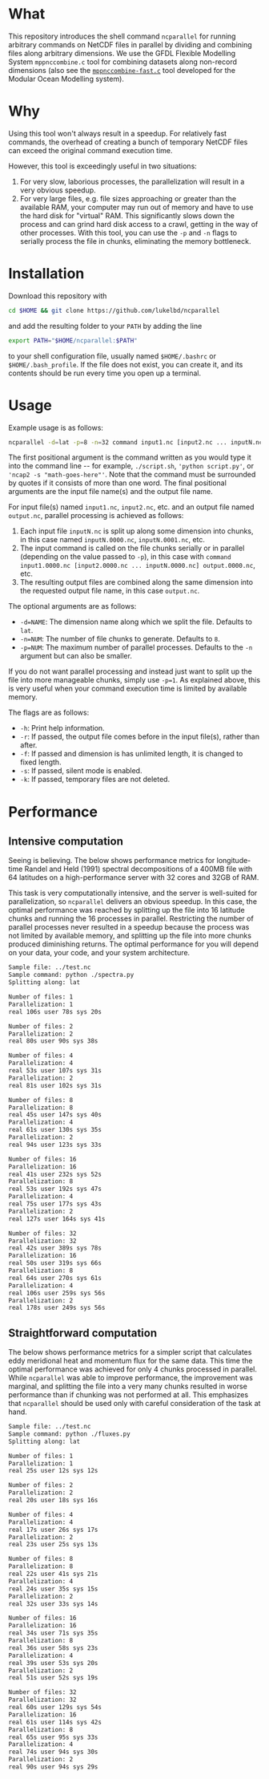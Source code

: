 # What
This repository introduces the shell command `ncparallel` for
running arbitrary commands on NetCDF files in parallel by
dividing and combining files along arbitrary dimensions.
We use the GFDL Flexible Modelling System `mppnccombine.c` tool for combining datasets along non-record dimensions
(also see the [`mppnccombine-fast.c`](https://github.com/coecms/mppnccombine-fast)
tool developed for the Modular Ocean Modelling system).

# Why
Using this tool won't always result in a speedup. For relatively fast
commands, the overhead of creating a bunch of temporary NetCDF
files can exceed the original command execution time.

However, this tool is exceedingly useful in two situations:

1. For very slow, laborious processes, the parallelization will result in a very obvious speedup.
2. For very large files, e.g. file sizes approaching or greater than the available RAM, your computer may run out of memory and have to use the hard disk for "virtual" RAM. This significantly slows down the process and can grind hard disk access to a crawl, getting in the way of other processes. With this tool, you can use the `-p` and `-n` flags to serially process the file in chunks, eliminating the memory bottleneck.
<!-- This is great where your computation bottleneck is RAM due to large file sizes. -->

# Installation
Download this repository with
```bash
cd $HOME && git clone https://github.com/lukelbd/ncparallel
```
and add the resulting folder to your `PATH` by adding the line
```bash
export PATH="$HOME/ncparallel:$PATH"
```
to your shell configuration file, usually named `$HOME/.bashrc` or `$HOME/.bash_profile`. If the file
does not exist, you can create it, and its contents should be run every time you open up a terminal.

# Usage
Example usage is as follows:
```bash
ncparallel -d=lat -p=8 -n=32 command input1.nc [input2.nc ... inputN.nc] output.nc
```
The first positional argument is the command written as you would type it into the command line -- for example, `./script.sh`, `'python script.py'`, or `'ncap2 -s "math-goes-here"'`. Note that the command must be surrounded by quotes if it consists of more than one word.
The final positional arguments are the input file name(s) and the output file name.
<!-- The command must accept two positional arguments: An input file name, and an output file name. -->

For input file(s) named `input1.nc`, `input2.nc`, etc. and an output file named `output.nc`, parallel processing is achieved as follows:

1. Each input file `inputN.nc` is split up along some dimension into chunks, in this case named `inputN.0000.nc`, `inputN.0001.nc`, etc.
2. The input command is called on the file chunks serially or in parallel (depending on the value passed to `-p`), in this case with  `command input1.0000.nc [input2.0000.nc ... inputN.0000.nc] output.0000.nc`, etc.
3. The resulting output files are combined along the same dimension into the requested output file name, in this case `output.nc`.

The optional arguments are as follows:

* `-d=NAME`: The dimension name along which we split the file. Defaults to `lat`.
* `-n=NUM`: The number of file chunks to generate. Defaults to `8`.
* `-p=NUM`: The maximum number of parallel processes. Defaults to the `-n` argument but can also be smaller.

If you do not want parallel processing and instead just want to
split up the file into more manageable chunks, simply use `-p=1`.
As explained above, this is very useful
when your command execution time is limited by available memory.

The flags are as follows:

* `-h`: Print help information.
* `-r`: If passed, the output file comes before in the input file(s), rather than after.
* `-f`: If passed and dimension is has unlimited length, it is changed to fixed length.
* `-s`: If passed, silent mode is enabled.
* `-k`: If passed, temporary files are not deleted.

<!-- large file sizes, i.e. -->
<!-- for your command, -->
<!-- your file size is such that
   - the bottleneck in your execution time is due to memory limitations. -->


# Performance

## Intensive computation

Seeing is believing. The below shows performance metrics for longitude-time Randel
and Held (1991) spectral decompositions of a 400MB file with 64 latitudes
on a high-performance server with 32 cores and 32GB of RAM.

This task is very computationally intensive, and the server is well-suited for
parallelization, so `ncparallel` delivers an obvious speedup. In this case,
the optimal performance was reached by splitting up the file into 16
latitude chunks and running the 16 processes in parallel. Restricting the number
of parallel processes never resulted in a speedup because the process was not
limited by available memory, and splitting up the file into more chunks produced
diminishing returns.  The optimal performance for you will depend on your data,
your code, and your system architecture.

```sh
Sample file: ../test.nc
Sample command: python ./spectra.py
Splitting along: lat

Number of files: 1
Parallelization: 1
real 106s user 78s sys 20s

Number of files: 2
Parallelization: 2
real 80s user 90s sys 38s

Number of files: 4
Parallelization: 4
real 53s user 107s sys 31s
Parallelization: 2
real 81s user 102s sys 31s

Number of files: 8
Parallelization: 8
real 45s user 147s sys 40s
Parallelization: 4
real 61s user 130s sys 35s
Parallelization: 2
real 94s user 123s sys 33s

Number of files: 16
Parallelization: 16
real 41s user 232s sys 52s
Parallelization: 8
real 53s user 192s sys 47s
Parallelization: 4
real 75s user 177s sys 43s
Parallelization: 2
real 127s user 164s sys 41s

Number of files: 32
Parallelization: 32
real 42s user 389s sys 78s
Parallelization: 16
real 50s user 319s sys 66s
Parallelization: 8
real 64s user 270s sys 61s
Parallelization: 4
real 106s user 259s sys 56s
Parallelization: 2
real 178s user 249s sys 56s
```

## Straightforward computation

The below shows performance metrics for a simpler script that calculates
eddy meridional heat and momentum flux for the same data.
This time the optimal performance was achieved for only 4 chunks processed in
parallel. While `ncparallel` was able to improve performance, the improvement
was marginal, and splitting the file into
a very many chunks resulted in worse performance than if chunking was
not performed at all. This emphasizes that `ncparallel` should be used
only with careful consideration of the task at hand.

```sh
Sample file: ../test.nc
Sample command: python ./fluxes.py
Splitting along: lat

Number of files: 1
Parallelization: 1
real 25s user 12s sys 12s

Number of files: 2
Parallelization: 2
real 20s user 18s sys 16s

Number of files: 4
Parallelization: 4
real 17s user 26s sys 17s
Parallelization: 2
real 23s user 25s sys 13s

Number of files: 8
Parallelization: 8
real 22s user 41s sys 21s
Parallelization: 4
real 24s user 35s sys 15s
Parallelization: 2
real 32s user 33s sys 14s

Number of files: 16
Parallelization: 16
real 34s user 71s sys 35s
Parallelization: 8
real 36s user 58s sys 23s
Parallelization: 4
real 39s user 53s sys 20s
Parallelization: 2
real 51s user 52s sys 19s

Number of files: 32
Parallelization: 32
real 60s user 129s sys 54s
Parallelization: 16
real 61s user 114s sys 42s
Parallelization: 8
real 65s user 95s sys 33s
Parallelization: 4
real 74s user 94s sys 30s
Parallelization: 2
real 90s user 94s sys 29s
```
